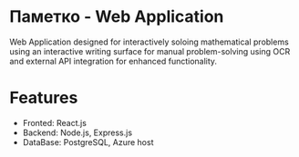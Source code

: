 # Паметко - Web Application
Web Application designed for interactively soloing mathematical problems using an interactive writing surface for manual problem-solving using OCR and external API integration for enhanced functionality.
# Features 
- Fronted: React.js
- Backend: Node.js, Express.js
- DataBase: PostgreSQL, Azure host

